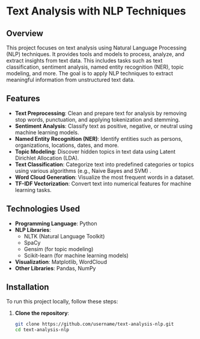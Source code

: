 # Text Analysis with NLP Techniques

## Overview
This project focuses on text analysis using Natural Language Processing (NLP) techniques. It provides tools and models to process, analyze, and extract insights from text data. This includes tasks such as text classification, sentiment analysis, named entity recognition (NER), topic modeling, and more. The goal is to apply NLP techniques to extract meaningful information from unstructured text data.

## Features
- **Text Preprocessing**: Clean and prepare text for analysis by removing stop words, punctuation, and applying tokenization and stemming.
- **Sentiment Analysis**: Classify text as positive, negative, or neutral using machine learning models.
- **Named Entity Recognition (NER)**: Identify entities such as persons, organizations, locations, dates, and more.
- **Topic Modeling**: Discover hidden topics in text data using Latent Dirichlet Allocation (LDA).
- **Text Classification**: Categorize text into predefined categories or topics using various algorithms (e.g., Naive Bayes and SVM) .
- **Word Cloud Generation**: Visualize the most frequent words in a dataset.
- **TF-IDF Vectorization**: Convert text into numerical features for machine learning tasks.

## Technologies Used
- **Programming Language**: Python
- **NLP Libraries**: 
  - NLTK (Natural Language Toolkit)
  - SpaCy
  - Gensim (for topic modeling)
  - Scikit-learn (for machine learning models)
- **Visualization**: Matplotlib, WordCloud
- **Other Libraries**: Pandas, NumPy

## Installation
To run this project locally, follow these steps:

1. **Clone the repository**:
   ```bash
   git clone https://github.com/username/text-analysis-nlp.git
   cd text-analysis-nlp
